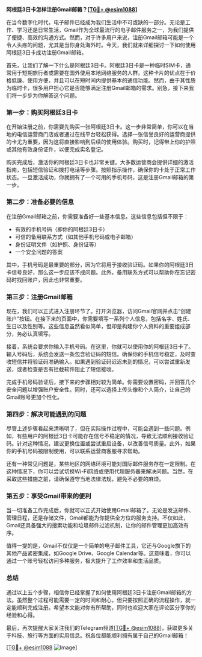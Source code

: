 **阿根廷3日卡怎样注册Gmail邮箱？[[TG💪+ @esim1088](https://t.me/s/esim1088)]**

在当今数字化时代，电子邮件已经成为我们生活中不可或缺的一部分。无论是工作、学习还是日常生活，Gmail作为全球最流行的电子邮件服务之一，为我们提供了便捷、高效的沟通方式。然而，对于许多用户来说，注册Gmail邮箱可能是一个令人头疼的问题，尤其是当你身处海外时。今天，我们就来详细探讨一下如何使用阿根廷3日卡成功注册Gmail邮箱。

首先，让我们了解一下什么是阿根廷3日卡。阿根廷3日卡是一种临时SIM卡，通常用于短期旅行者或需要在国外使用本地网络服务的人群。这种卡片的优点在于价格低廉、使用方便，并且可以在短时间内提供基本的通信功能。然而，由于其性质为临时卡，很多用户担心它是否能够满足注册Gmail邮箱的需求。别急，接下来我们将一步步为你解答这个问题。

### **第一步：购买阿根廷3日卡**

在开始注册之前，你需要先购买一张阿根廷3日卡。这一步非常简单，你可以在当地的电信运营商门店或者通过在线平台轻松获得。选择一张信誉良好的运营商提供的卡尤为重要，因为这将直接影响到后续的使用体验。购买时，记得带上你的护照或其他有效身份证件，以便完成实名登记。

购买完成后，激活你的阿根廷3日卡也非常关键。大多数运营商会提供详细的激活指南，包括短信验证和拨打电话等步骤。按照指示操作，确保你的卡处于正常工作状态。一旦激活成功，你就拥有了一个可用的手机号码，这是注册Gmail邮箱的第一步。

### **第二步：准备必要的信息**

在注册Gmail邮箱之前，你需要准备好一些基本信息。这些信息包括但不限于：

- 有效的手机号码（即你的阿根廷3日卡）
- 可信的备用联系方式（如其他手机号码或电子邮箱）
- 身份证明文件（如护照、身份证等）
- 一个安全问题的答案

其中，手机号码是最重要的部分，因为它将用于接收验证码。如果你的阿根廷3日卡信号良好，那么这一步应该不成问题。此外，备用联系方式可以帮助你在忘记密码时找回账户，因此也非常重要。

### **第三步：注册Gmail邮箱**

现在，我们可以正式进入注册环节了。打开浏览器，访问Gmail官网并点击“创建账户”按钮。在接下来的页面中，你需要填写一系列个人信息，包括名字、姓氏、生日以及性别等。这些信息虽然看似简单，但却是构建你个人资料的重要组成部分，务必认真填写。

接着，系统会要求你输入手机号码。在这里，你就可以使用你的阿根廷3日卡了。输入号码后，系统会发送一条包含验证码的短信。确保你的手机信号稳定，及时查收短信并将验证码准确输入。如果遇到验证码迟迟未到的情况，可以尝试重新发送，或者检查是否有拦截软件阻止了短信接收。

完成手机号码验证后，接下来的步骤相对较为简单。你需要设置密码，并回答几个安全问题以增强账户安全性。同时，还可以选择上传头像和个人简介，让自己的Gmail账号更加个性化。

### **第四步：解决可能遇到的问题**

尽管上述步骤看起来清晰明了，但在实际操作过程中，可能会遇到一些问题。例如，有些用户的阿根廷3日卡可能存在信号不稳定的情况，导致无法顺利接收验证码。针对这种情况，建议更换位置或尝试重启设备，以改善信号质量。此外，如果你的手机号码被限制使用，可以联系运营商客服寻求帮助。

还有一种常见问题是，某些地区的网络环境可能对国际邮件服务存在一定限制。在这种情况下，你可以尝试切换Wi-Fi网络或使用代理服务器来解决问题。当然，在采取这些措施之前，请确保遵守当地法律法规，避免不必要的麻烦。

### **第五步：享受Gmail带来的便利**

当一切准备工作完成后，你就可以正式开始使用Gmail邮箱了。无论是发送邮件、管理日程，还是存储文件，Gmail都能为你提供全方位的服务支持。不仅如此，Gmail还具备强大的搜索功能和垃圾邮件过滤机制，让你的邮件管理更加高效有序。

值得一提的是，Gmail不仅仅是一个简单的电子邮件工具，它还与Google旗下的其他产品紧密集成，如Google Drive、Google Calendar等。这意味着，你可以通过一个账号轻松访问多种服务，极大提升了工作效率和生活品质。

### **总结**

通过以上五个步骤，相信你已经掌握了如何使用阿根廷3日卡注册Gmail邮箱的方法。虽然整个过程可能需要一定的时间和耐心，但只要按照正确的流程操作，就一定能顺利完成注册。希望本文能对你有所帮助，同时也欢迎大家在评论区分享你的经验和心得。

最后，再次提醒大家关注我们的Telegram频道[[TG💪+ @esim1088](https://t.me/s/esim1088)]，获取更多关于科技、旅行等方面的实用信息。祝各位都能顺利拥有属于自己的Gmail邮箱！

[[TG💪+ @esim1088](https://t.me/s/esim1088) ![Image](https://i.postimg.cc/4NQfJmqS/Snipaste-2025-05-13-00-14-12.png)]